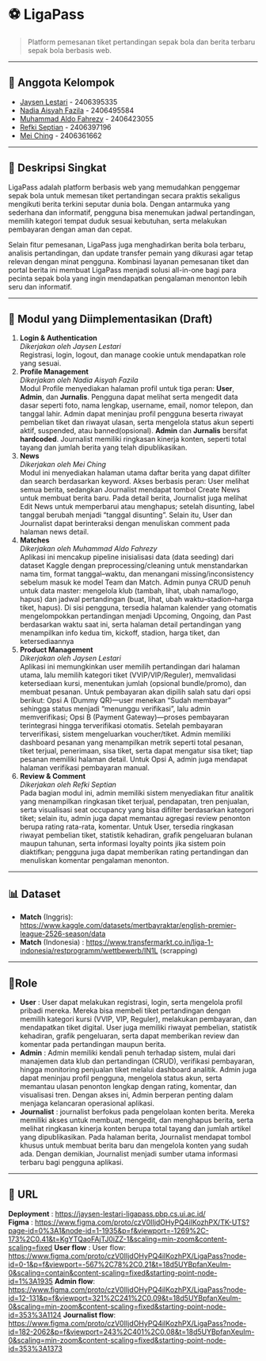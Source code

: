 # ⚽ LigaPass

> Platform pemesanan tiket pertandingan sepak bola dan berita terbaru sepak bola berbasis web.

---

## 👷 Anggota Kelompok
- [Jaysen Lestari](https://github.com/Jaysenlestari) - 2406395335  
- [Nadia Aisyah Fazila](https://github.com/applepiesss) - 2406495584  
- [Muhammad Aldo Fahrezy](https://github.com/aldofahrezy) - 2406423055  
- [Refki Septian](https://github.com/RefkiSeptian) - 2406397196  
- [Mei Ching](https://github.com/https://github.com/Mei2462) - 2406361662  

---

## 📝 Deskripsi Singkat
LigaPass adalah platform berbasis web yang memudahkan penggemar sepak bola untuk memesan tiket pertandingan secara praktis sekaligus mengikuti berita terkini seputar dunia bola. Dengan antarmuka yang sederhana dan informatif, pengguna bisa menemukan jadwal pertandingan, memilih kategori tempat duduk sesuai kebutuhan, serta melakukan pembayaran dengan aman dan cepat.

Selain fitur pemesanan, LigaPass juga menghadirkan berita bola terbaru, analisis pertandingan, dan update transfer pemain yang dikurasi agar tetap relevan dengan minat pengguna. Kombinasi layanan pemesanan tiket dan portal berita ini membuat LigaPass menjadi solusi all-in-one bagi para pecinta sepak bola yang ingin mendapatkan pengalaman menonton lebih seru dan informatif.

---

## 🧩 Modul yang Diimplementasikan (Draft)
1. **Login & Authentication**      
*Dikerjakan oleh Jaysen Lestari*   
Registrasi, login, logout, dan manage cookie untuk mendapatkan role yang sesuai.
2. **Profile Management**  
*Dikerjakan oleh Nadia Aisyah Fazila*  
   Modul Profile menyediakan halaman profil untuk tiga peran: **User**, **Admin**, dan **Jurnalis**. Pengguna dapat melihat serta mengedit data dasar seperti foto, nama lengkap, username, email, nomor telepon, dan tanggal lahir. Admin dapat meninjau profil pengguna beserta riwayat pembelian tiket dan riwayat ulasan, serta mengelola status akun seperti aktif, suspended, atau banned(opsional). **Admin** dan **Jurnalis** bersifat **hardcoded**. Journalist memiliki ringkasan kinerja konten, seperti total tayang dan jumlah berita yang telah dipublikasikan.
3. **News**  
*Dikerjakan oleh Mei Ching*  
   Modul ini menyediakan halaman utama daftar berita yang dapat difilter dan search berdasarkan keyword. Akses berbasis peran: User melihat semua berita, sedangkan Journalist mendapat tombol Create News untuk membuat berita baru. Pada detail berita, Journalist juga melihat Edit News untuk memperbarui atau menghapus; setelah disunting, label tanggal berubah menjadi “tanggal disunting”. Selain itu, User dan Journalist dapat berinteraksi dengan menuliskan comment pada halaman news detail.
4. **Matches**  
*Dikerjakan oleh Muhammad Aldo Fahrezy*  
   Aplikasi ini mencakup pipeline inisialisasi data (data seeding) dari dataset Kaggle dengan preprocessing/cleaning untuk menstandarkan nama tim, format tanggal–waktu, dan menangani missing/inconsistency sebelum masuk ke model Team dan Match. Admin punya CRUD penuh untuk data master: mengelola klub (tambah, lihat, ubah nama/logo, hapus) dan jadwal pertandingan (buat, lihat, ubah waktu–stadion–harga tiket, hapus). Di sisi pengguna, tersedia halaman kalender yang otomatis mengelompokkan pertandingan menjadi Upcoming, Ongoing, dan Past berdasarkan waktu saat ini, serta halaman detail pertandingan yang menampilkan info kedua tim, kickoff, stadion, harga tiket, dan ketersediaannya
4. **Product Management**  
*Dikerjakan oleh Jaysen Lestari*  
   Aplikasi ini memungkinkan user memilih pertandingan dari halaman utama, lalu memilih kategori tiket (VVIP/VIP/Reguler), memvalidasi ketersediaan kursi, menentukan jumlah (opsional bundle/promo), dan membuat pesanan. Untuk pembayaran akan dipilih salah satu dari opsi berikut: Opsi A (Dummy QR)—user menekan “Sudah membayar” sehingga status menjadi “menunggu verifikasi”, lalu admin memverifikasi; Opsi B (Payment Gateway)—proses pembayaran terintegrasi hingga terverifikasi otomatis. Setelah pembayaran terverifikasi, sistem mengeluarkan voucher/tiket. Admin memiliki dashboard pesanan yang menampilkan metrik seperti total pesanan, tiket terjual, penerimaan, sisa tiket, serta dapat mengatur sisa tiket; tiap pesanan memiliki halaman detail. Untuk Opsi A, admin juga mendapat halaman verifikasi pembayaran manual.
5. **Review & Comment**  
*Dikerjakan oleh Refki Septian*  
   Pada bagian modul ini, admin memiliki sistem menyediakan fitur analitik yang menampilkan ringkasan tiket terjual, pendapatan, tren penjualan, serta visualisasi seat occupancy yang bisa difilter berdasarkan kategori tiket; selain itu, admin juga dapat memantau agregasi review penonton berupa rating rata-rata, komentar. Untuk User, tersedia ringkasan riwayat pembelian tiket, statistik kehadiran, grafik pengeluaran bulanan maupun tahunan, serta informasi loyalty points jika sistem poin diaktifkan; pengguna juga dapat memberikan rating pertandingan dan menuliskan komentar pengalaman menonton.
   
---

## 📊 Dataset
- **Match** (Inggris): https://www.kaggle.com/datasets/mertbayraktar/english-premier-league-2526-season/data
- **Match** (Indonesia) : https://www.transfermarkt.co.in/liga-1-indonesia/restprogramm/wettbewerb/IN1L (scrapping)

---

## 👤Role
- **User** : User dapat melakukan registrasi, login, serta mengelola profil pribadi mereka. Mereka bisa membeli tiket pertandingan dengan memilih kategori kursi (VVIP, VIP, Reguler), melakukan pembayaran, dan mendapatkan tiket digital. User juga memiliki riwayat pembelian, statistik kehadiran, grafik pengeluaran, serta dapat memberikan review dan komentar pada pertandingan maupun berita.
- **Admin** : Admin memiliki kendali penuh terhadap sistem, mulai dari manajemen data klub dan pertandingan (CRUD), verifikasi pembayaran, hingga monitoring penjualan tiket melalui dashboard analitik. Admin juga dapat meninjau profil pengguna, mengelola status akun, serta memantau ulasan penonton lengkap dengan rating, komentar, dan visualisasi tren. Dengan akses ini, Admin berperan penting dalam menjaga kelancaran operasional aplikasi.
- **Journalist** : journalist berfokus pada pengelolaan konten berita. Mereka memiliki akses untuk membuat, mengedit, dan menghapus berita, serta melihat ringkasan kinerja konten berupa total tayang dan jumlah artikel yang dipublikasikan. Pada halaman berita, Journalist mendapat tombol khusus untuk membuat berita baru dan mengelola konten yang sudah ada. Dengan demikian, Journalist menjadi sumber utama informasi terbaru bagi pengguna aplikasi.

--- 

## 🔗 URL
**Deployment** : https://jaysen-lestari-ligapass.pbp.cs.ui.ac.id/   
**Figma** : https://www.figma.com/proto/czV0IIjdOHyPQ4iIKozhPX/TK-UTS?page-id=0%3A1&node-id=1-1935&p=f&viewport=-1269%2C-173%2C0.41&t=KgYTQaoFAjTJ0iZZ-1&scaling=min-zoom&content-scaling=fixed
**User flow** : User flow: https://www.figma.com/proto/czV0IIjdOHyPQ4iIKozhPX/LigaPass?node-id=0-1&p=f&viewport=-567%2C78%2C0.21&t=18d5UYBpfanXeuIm-0&scaling=contain&content-scaling=fixed&starting-point-node-id=1%3A1935
**Admin flow**: https://www.figma.com/proto/czV0IIjdOHyPQ4iIKozhPX/LigaPass?node-id=12-131&p=f&viewport=321%2C241%2C0.09&t=18d5UYBpfanXeuIm-0&scaling=min-zoom&content-scaling=fixed&starting-point-node-id=353%3A1124
**Journalist flow**: https://www.figma.com/proto/czV0IIjdOHyPQ4iIKozhPX/LigaPass?node-id=182-2062&p=f&viewport=243%2C401%2C0.08&t=18d5UYBpfanXeuIm-0&scaling=min-zoom&content-scaling=fixed&starting-point-node-id=353%3A1373